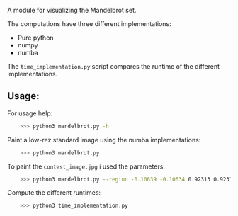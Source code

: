 A module for visualizing the Mandelbrot set.

The computations have three different implementations:
- Pure python
- numpy
- numba

The `time_implementation.py` script compares the runtime of the different
implementations.

## Usage:
For usage help:
```bash
    >>> python3 mandelbrot.py -h
```

Paint a low-rez standard image using the numba implementations:
```bash
    >>> python3 mandelbrot.py
```

To paint the `contest_image.jpg` i used the parameters:
```bash
    >>> python3 mandelbrot.py --region -0.10639 -0.10634 0.92313 0.92317 -n 2500 2500 --colors universe
```

Compute the different runtimes:
```bash
    >>> python3 time_implementation.py
```
